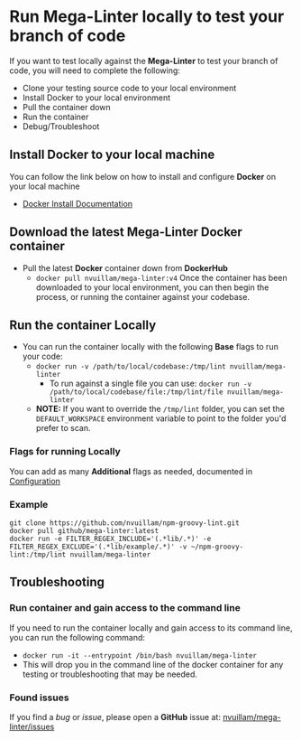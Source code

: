 # Run Mega-Linter locally to test your branch of code

If you want to test locally against the **Mega-Linter** to test your branch of code, you will need to complete the following:

- Clone your testing source code to your local environment
- Install Docker to your local environment
- Pull the container down
- Run the container
- Debug/Troubleshoot

## Install Docker to your local machine

You can follow the link below on how to install and configure **Docker** on your local machine

- [Docker Install Documentation](https://docs.docker.com/install/)

## Download the latest Mega-Linter Docker container

- Pull the latest **Docker** container down from **DockerHub**
  - `docker pull nvuillam/mega-linter:v4`
    Once the container has been downloaded to your local environment, you can then begin the process, or running the container against your codebase.

## Run the container Locally

- You can run the container locally with the following **Base** flags to run your code:
  - `docker run -v /path/to/local/codebase:/tmp/lint nvuillam/mega-linter`
    - To run against a single file you can use: `docker run -v /path/to/local/codebase/file:/tmp/lint/file nvuillam/mega-linter`
  - **NOTE:** If you want to override the `/tmp/lint` folder, you can set the `DEFAULT_WORKSPACE` environment variable to point to the folder you'd prefer to scan.

### Flags for running Locally

You can add as many **Additional** flags as needed, documented in [Configuration](index.md#Configuration)

### Example

```shell
git clone https://github.com/nvuillam/npm-groovy-lint.git
docker pull github/mega-linter:latest
docker run -e FILTER_REGEX_INCLUDE='(.*lib/.*)' -e FILTER_REGEX_EXCLUDE='(.*lib/example/.*)' -v ~/npm-groovy-lint:/tmp/lint nvuillam/mega-linter
```

## Troubleshooting

### Run container and gain access to the command line

If you need to run the container locally and gain access to its command line, you can run the following command:

- `docker run -it --entrypoint /bin/bash nvuillam/mega-linter`
- This will drop you in the command line of the docker container for any testing or troubleshooting that may be needed.

### Found issues

If you find a _bug_ or _issue_, please open a **GitHub** issue at: [nvuillam/mega-linter/issues](https://github.com/nvuillam/super-linter/issues)
